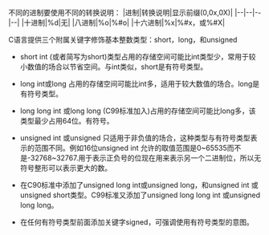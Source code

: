 不同的进制要使用不同的转换说明：
|进制|转换说明|显示前缀(0,0x,0X)|
|--|--|--|--|
|十进制|%d|无|
|八进制|%o|%#o|
|十六进制|%x|%#x，或%#X|

C语言提供三个附属关键字修饰基本整数类型：short，long，和unsigned

* short int (或者简写为short)类型占用的存储空间可能比int类型少，常用于较小数值的场合以节省空间。与int类似，short是有符号类型。

* long int或long 占用的存储空间可能比int多，适用于较大数值的场合。long是有符号类型。

* long long int 或long long (C99标准加入)占用的存储空间可能比long多，该类型最少占用64位。有符号。

* unsigned int 或unsigned 只适用于非负值的场合，这种类型与有符号类型表示的范围不同。例如16位unsigned int 允许的取值范围是0~65535而不是-32768~32767.用于表示正负号的位现在用来表示另一个二进制位，所以无符号整形可以表示更大的数。

* 在C90标准中添加了unsigned long int或unsigned long，和unsigned int 或unsigned short类型。C99标准又添加了unsigned long long int 或unsigned long long。

* 在任何有符号类型前面添加关键字signed，可强调使用有符号类型的意图。

